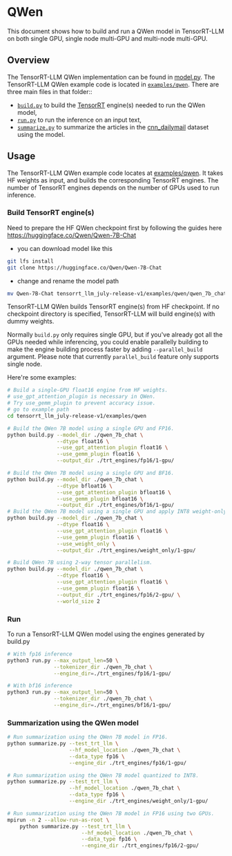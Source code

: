# QWen

This document shows how to build and run a QWen model in TensorRT-LLM on both single GPU, single node multi-GPU and multi-node multi-GPU.

## Overview

The TensorRT-LLM QWen implementation can be found in [model.py](model.py). The TensorRT-LLM QWen example code is located in [`examples/qwen`](./). There are three main files in that folder::

 * [`build.py`](./build.py) to build the [TensorRT](https://developer.nvidia.com/tensorrt) engine(s) needed to run the QWen model,
 * [`run.py`](./run.py) to run the inference on an input text,
 * [`summarize.py`](./summarize.py) to summarize the articles in the [cnn_dailymail](https://huggingface.co/datasets/cnn_dailymail) dataset using the model.

## Usage

The TensorRT-LLM QWen example code locates at [examples/qwen](./). It takes HF weights as input, and builds the corresponding TensorRT engines. The number of TensorRT engines depends on the number of GPUs used to run inference.

### Build TensorRT engine(s)

Need to prepare the HF QWen checkpoint first by following the guides here https://huggingface.co/Qwen/Qwen-7B-Chat
- you can download model like this
```bash
git lfs install
git clone https://huggingface.co/Qwen/Qwen-7B-Chat
```

- change and rename the model path
```bash
mv Qwen-7B-Chat tensorrt_llm_july-release-v1/examples/qwen/qwen_7b_chat

```


TensorRT-LLM QWen builds TensorRT engine(s) from HF checkpoint. If no checkpoint directory is specified, TensorRT-LLM will build engine(s) with dummy weights.

Normally `build.py` only requires single GPU, but if you've already got all the GPUs needed while inferencing, you could enable parallelly building to make the engine building process faster by adding `--parallel_build` argument. Please note that currently `parallel_build` feature only supports single node.

Here're some examples:

```bash
# Build a single-GPU float16 engine from HF weights.
# use_gpt_attention_plugin is necessary in QWen.
# Try use_gemm_plugin to prevent accuracy issue.
# go to example path
cd tensorrt_llm_july-release-v1/examples/qwen

# Build the QWen 7B model using a single GPU and FP16.
python build.py --model_dir ./qwen_7b_chat \
                --dtype float16 \
                --use_gpt_attention_plugin float16 \
                --use_gemm_plugin float16 \
                --output_dir ./trt_engines/fp16/1-gpu/

# Build the QWen 7B model using a single GPU and BF16.
python build.py --model_dir ./qwen_7b_chat \
                --dtype bfloat16 \
                --use_gpt_attention_plugin bfloat16 \
                --use_gemm_plugin bfloat16 \
                --output_dir ./trt_engines/bf16/1-gpu/
# Build the QWen 7B model using a single GPU and apply INT8 weight-only quantization.
python build.py --model_dir ./qwen_7b_chat \
                --dtype float16 \
                --use_gpt_attention_plugin float16 \
                --use_gemm_plugin float16 \
                --use_weight_only \
                --output_dir ./trt_engines/weight_only/1-gpu/

# Build QWen 7B using 2-way tensor parallelism.
python build.py --model_dir ./qwen_7b_chat \
                --dtype float16 \
                --use_gpt_attention_plugin float16 \
                --use_gemm_plugin float16 \
                --output_dir ./trt_engines/fp16/2-gpu/ \
                --world_size 2
```

### Run

To run a TensorRT-LLM QWen model using the engines generated by build.py

```bash
# With fp16 inference
python3 run.py --max_output_len=50 \
               --tokenizer_dir ./qwen_7b_chat \
               --engine_dir=./trt_engines/fp16/1-gpu/

# With bf16 inference
python3 run.py --max_output_len=50 \
               --tokenizer_dir ./qwen_7b_chat \
               --engine_dir=./trt_engines/bf16/1-gpu/
```

### Summarization using the QWen model

```bash
# Run summarization using the QWen 7B model in FP16.
python summarize.py --test_trt_llm \
                    --hf_model_location ./qwen_7b_chat \
                    --data_type fp16 \
                    --engine_dir ./trt_engines/fp16/1-gpu/

# Run summarization using the QWen 7B model quantized to INT8.
python summarize.py --test_trt_llm \
                    --hf_model_location ./qwen_7b_chat \
                    --data_type fp16 \
                    --engine_dir ./trt_engines/weight_only/1-gpu/

# Run summarization using the QWen 7B model in FP16 using two GPUs.
mpirun -n 2 --allow-run-as-root \
    python summarize.py --test_trt_llm \
                        --hf_model_location ./qwen_7b_chat \
                        --data_type fp16 \
                        --engine_dir ./trt_engines/fp16/2-gpu/

```
